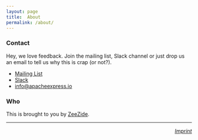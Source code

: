 ```yaml
---
layout: page
title:  About
permalink: /about/
---
```


### Contact

Hey, we love feedback. Join the mailing list, Slack channel or just drop us
an email to tell us why this is crap (or not?).

- [Mailing List](https://groups.google.com/d/forum/mod_swift)
- [Slack](http://slack.noze.io)
- [info@apacheexpress.io](mailto:info@apacheexpress.io)
  
### Who

This is brought to you by
[ZeeZide](http://zeezide.de).

<hr />

<div style="text-align: right;">
  <i><a href="http://zeezide.com/contact.html">Imprint</a></i>
</div>

